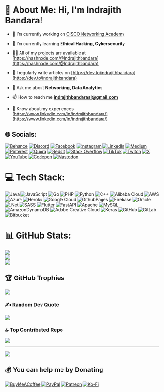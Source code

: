 # 💫 About Me: Hi, I'm Indrajith Bandara!
- 🔭 I’m currently working on [CISCO Networking Academy](https://www.linkedin.com/in/indrajithbandara/)

- 🌱 I’m currently learning **Ethical Hacking, Cybersecurity**

- 👨‍💻 All of my projects are available at [https://hashnode.com/@Indrajithbandara](https://hashnode.com/@Indrajithbandara)

- 📝 I regularly write articles on [https://dev.to/indrajithbandara](https://dev.to/indrajithbandara)

- 💬 Ask me about **Networking, Data Analytics**

- 📫 How to reach me **indrajithbandarasl@gmail.com**

- 📄 Know about my experiences [https://www.linkedin.com/in/indrajithbandara/](https://www.linkedin.com/in/indrajithbandara/)


## 🌐 Socials:
[![Behance](https://img.shields.io/badge/Behance-1769ff?logo=behance&logoColor=white)](https://behance.net/Indrajithbandara) [![Discord](https://img.shields.io/badge/Discord-%237289DA.svg?logo=discord&logoColor=white)](https://discord.gg/Indrajith1139) [![Facebook](https://img.shields.io/badge/Facebook-%231877F2.svg?logo=Facebook&logoColor=white)](https://facebook.com/Indrajithbanda2) [![Instagram](https://img.shields.io/badge/Instagram-%23E4405F.svg?logo=Instagram&logoColor=white)](https://instagram.com/Indrajithbandara) [![LinkedIn](https://img.shields.io/badge/LinkedIn-%230077B5.svg?logo=linkedin&logoColor=white)](https://linkedin.com/in/Indrajithbandara) [![Medium](https://img.shields.io/badge/Medium-12100E?logo=medium&logoColor=white)](https://medium.com/@Indrajithbandara) [![Pinterest](https://img.shields.io/badge/Pinterest-%23E60023.svg?logo=Pinterest&logoColor=white)](https://pinterest.com/Indrajithonline) [![Quora](https://img.shields.io/badge/Quora-%23B92B27.svg?logo=Quora&logoColor=white)](https://quora.com/profile/Indrajithbandara) [![Reddit](https://img.shields.io/badge/Reddit-%23FF4500.svg?logo=Reddit&logoColor=white)](https://reddit.com/user/Indrajithbandara) [![Stack Overflow](https://img.shields.io/badge/-Stackoverflow-FE7A16?logo=stack-overflow&logoColor=white)](https://stackoverflow.com/users/Indrajithbandara) [![TikTok](https://img.shields.io/badge/TikTok-%23000000.svg?logo=TikTok&logoColor=white)](https://tiktok.com/@Indrajithbandara) [![Twitch](https://img.shields.io/badge/Twitch-%239146FF.svg?logo=Twitch&logoColor=white)](https://twitch.tv/Indrajithbandara) [![X](https://img.shields.io/badge/X-black.svg?logo=X&logoColor=white)](https://x.com/IndrajithTweets) [![YouTube](https://img.shields.io/badge/YouTube-%23FF0000.svg?logo=YouTube&logoColor=white)](https://youtube.com/@Indrajithbandara) [![Codepen](https://img.shields.io/badge/Codepen-000000?style=for-the-badge&logo=codepen&logoColor=white)](https://codepen.io/Indrajithbandara) [![Mastodon](https://img.shields.io/badge/-MASTODON-%232B90D9?style=for-the-badge&logo=mastodon&logoColor=white)](https://mastodon.social/@Indrajithbandara) 

# 💻 Tech Stack:
![Java](https://img.shields.io/badge/java-%23ED8B00.svg?style=for-the-badge&logo=openjdk&logoColor=white) ![JavaScript](https://img.shields.io/badge/javascript-%23323330.svg?style=for-the-badge&logo=javascript&logoColor=%23F7DF1E) ![Go](https://img.shields.io/badge/go-%2300ADD8.svg?style=for-the-badge&logo=go&logoColor=white) ![PHP](https://img.shields.io/badge/php-%23777BB4.svg?style=for-the-badge&logo=php&logoColor=white) ![Python](https://img.shields.io/badge/python-3670A0?style=for-the-badge&logo=python&logoColor=ffdd54) ![C++](https://img.shields.io/badge/c++-%2300599C.svg?style=for-the-badge&logo=c%2B%2B&logoColor=white) ![Alibaba Cloud](https://img.shields.io/badge/AlibabaCloud-%23FF6701.svg?style=for-the-badge&logo=alibabacloud&logoColor=white) ![AWS](https://img.shields.io/badge/AWS-%23FF9900.svg?style=for-the-badge&logo=amazon-aws&logoColor=white) ![Azure](https://img.shields.io/badge/azure-%230072C6.svg?style=for-the-badge&logo=microsoftazure&logoColor=white) ![Heroku](https://img.shields.io/badge/heroku-%23430098.svg?style=for-the-badge&logo=heroku&logoColor=white) ![Google Cloud](https://img.shields.io/badge/GoogleCloud-%234285F4.svg?style=for-the-badge&logo=google-cloud&logoColor=white) ![GithubPages](https://img.shields.io/badge/github%20pages-121013?style=for-the-badge&logo=github&logoColor=white) ![Firebase](https://img.shields.io/badge/firebase-%23039BE5.svg?style=for-the-badge&logo=firebase) ![Oracle](https://img.shields.io/badge/Oracle-F80000?style=for-the-badge&logo=oracle&logoColor=white) ![.Net](https://img.shields.io/badge/.NET-5C2D91?style=for-the-badge&logo=.net&logoColor=white) ![SASS](https://img.shields.io/badge/SASS-hotpink.svg?style=for-the-badge&logo=SASS&logoColor=white) ![Flutter](https://img.shields.io/badge/Flutter-%2302569B.svg?style=for-the-badge&logo=Flutter&logoColor=white) ![FastAPI](https://img.shields.io/badge/FastAPI-005571?style=for-the-badge&logo=fastapi) ![Apache](https://img.shields.io/badge/apache-%23D42029.svg?style=for-the-badge&logo=apache&logoColor=white) ![MySQL](https://img.shields.io/badge/mysql-4479A1.svg?style=for-the-badge&logo=mysql&logoColor=white) ![AmazonDynamoDB](https://img.shields.io/badge/Amazon%20DynamoDB-4053D6?style=for-the-badge&logo=Amazon%20DynamoDB&logoColor=white) ![Adobe Creative Cloud](https://img.shields.io/badge/Adobe%20Creative%20Cloud-DA1F26.svg?style=for-the-badge&logo=Adobe%20Creative%20Cloud&logoColor=white) ![Keras](https://img.shields.io/badge/Keras-%23D00000.svg?style=for-the-badge&logo=Keras&logoColor=white) ![GitHub](https://img.shields.io/badge/github-%23121011.svg?style=for-the-badge&logo=github&logoColor=white) ![GitLab](https://img.shields.io/badge/gitlab-%23181717.svg?style=for-the-badge&logo=gitlab&logoColor=white) ![Bitbucket](https://img.shields.io/badge/bitbucket-%230047B3.svg?style=for-the-badge&logo=bitbucket&logoColor=white)
# 📊 GitHub Stats:
![](https://github-readme-stats.vercel.app/api?username=indrajithbandara&theme=dark&hide_border=false&include_all_commits=false&count_private=false)<br/>
![](https://github-readme-streak-stats.herokuapp.com/?user=indrajithbandara&theme=dark&hide_border=false)<br/>
![](https://github-readme-stats.vercel.app/api/top-langs/?username=indrajithbandara&theme=dark&hide_border=false&include_all_commits=false&count_private=false&layout=compact)

## 🏆 GitHub Trophies
![](https://github-profile-trophy.vercel.app/?username=indrajithbandara&theme=radical&no-frame=false&no-bg=true&margin-w=4)

### ✍️ Random Dev Quote
![](https://quotes-github-readme.vercel.app/api?type=horizontal&theme=radical)

### 🔝 Top Contributed Repo
![](https://github-contributor-stats.vercel.app/api?username=indrajithbandara&limit=5&theme=dark&combine_all_yearly_contributions=true)

---
[![](https://visitcount.itsvg.in/api?id=indrajithbandara&icon=0&color=0)](https://visitcount.itsvg.in)

  ## 💰 You can help me by Donating
  [![BuyMeACoffee](https://img.shields.io/badge/Buy%20Me%20a%20Coffee-ffdd00?style=for-the-badge&logo=buy-me-a-coffee&logoColor=black)](https://buymeacoffee.com/Indrajithbandara) [![PayPal](https://img.shields.io/badge/PayPal-00457C?style=for-the-badge&logo=paypal&logoColor=white)](https://paypal.me/Indrajithbandara) [![Patreon](https://img.shields.io/badge/Patreon-F96854?style=for-the-badge&logo=patreon&logoColor=white)](https://patreon.com/Indrajithbandara) [![Ko-Fi](https://img.shields.io/badge/Ko--fi-F16061?style=for-the-badge&logo=ko-fi&logoColor=white)](https://ko-fi.com/Indrajithbandara) 
